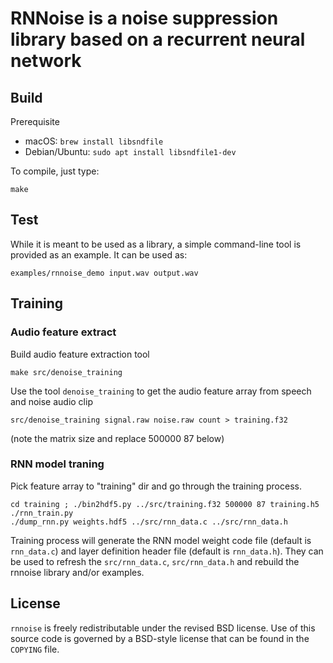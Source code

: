 # RNNoise is a noise suppression library based on a recurrent neural network

## Build

Prerequisite
* macOS: `brew install libsndfile`
* Debian/Ubuntu: `sudo apt install libsndfile1-dev`

To compile, just type:
```shell
make
```

## Test

While it is meant to be used as a library, a simple command-line tool is
provided as an example. It can be used as:
```shell
examples/rnnoise_demo input.wav output.wav
```

## Training

### Audio feature extract

Build audio feature extraction tool
```shell
make src/denoise_training
```

Use the tool `denoise_training` to get the audio feature array from speech and noise audio clip
```shell
src/denoise_training signal.raw noise.raw count > training.f32
```
(note the matrix size and replace 500000 87 below)

### RNN model traning

Pick feature array to "training" dir and go through the training process.
```shell
cd training ; ./bin2hdf5.py ../src/training.f32 500000 87 training.h5
./rnn_train.py
./dump_rnn.py weights.hdf5 ../src/rnn_data.c ../src/rnn_data.h
```

Training process will generate the RNN model weight code file (default is `rnn_data.c`) and layer definition header file (default is `rnn_data.h`).
They can be used to refresh the `src/rnn_data.c`, `src/rnn_data.h` and rebuild the rnnoise library and/or examples.

## License

`rnnoise` is freely redistributable under the revised BSD license.
Use of this source code is governed by a BSD-style license that can be found in the `COPYING` file.
